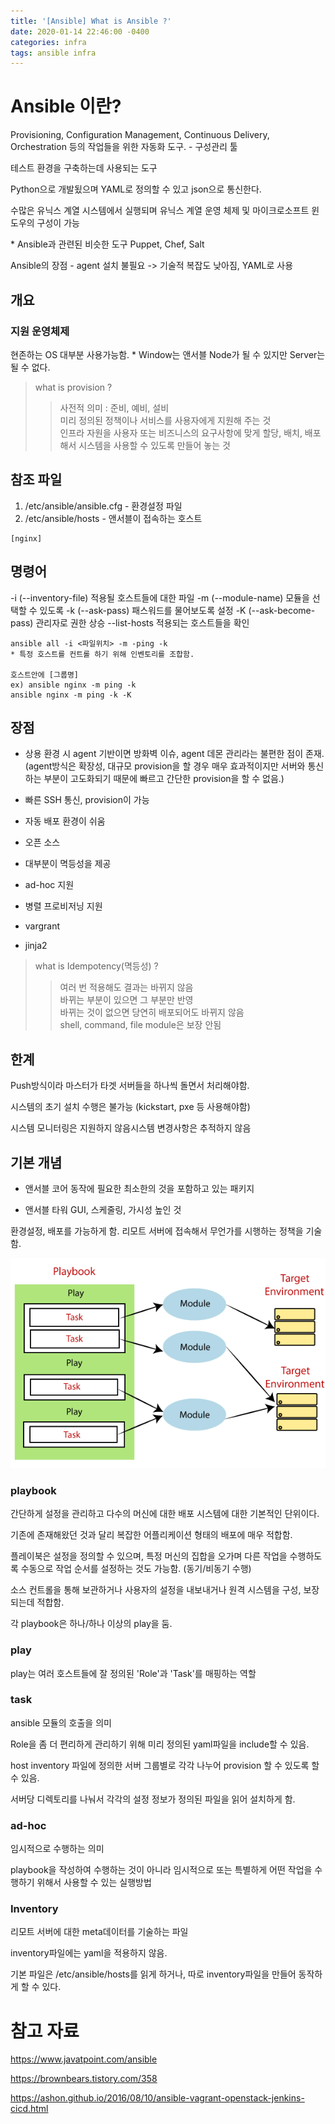 ```yaml
---
title: '[Ansible] What is Ansible ?'
date: 2020-01-14 22:46:00 -0400
categories: infra
tags: ansible infra
---
```


# Ansible 이란?

Provisioning, Configuration Management, Continuous Delivery, Orchestration 등의 작업들을 위한 자동화 도구. - 구성관리 툴

테스트 환경을 구축하는데 사용되는 도구

Python으로 개발됬으며 YAML로 정의할 수 있고 json으로 통신한다.

수많은 유닉스 계열 시스템에서 실행되며 유닉스 계열 운영 체제 및 마이크로소프트 윈도우의 구성이 가능

\* Ansible과 관련된 비슷한 도구
Puppet, Chef, Salt

Ansible의 장점 - agent 설치 불필요 
-> 기술적 복잡도 낮아짐, YAML로 사용

## 개요
### 지원 운영체제
현존하는 OS 대부분 사용가능함.
\* Window는 앤서블 Node가 될 수 있지만 Server는 될 수 없다.

> what is provision ? <br/>
>
> > 사전적 의미 : 준비, 예비, 설비 <br/> 미리 정의된 정책이나 서비스를 사용자에게 지원해 주는 것 <br/> 인프라 자원을 사용자 또는 비즈니스의 요구사항에 맞게 할당, 배치, 배포해서 시스템을 사용할 수 있도록 만들어 놓는 것

## 참조 파일
1. /etc/ansible/ansible.cfg - 환경설정 파일
2. /etc/ansible/hosts - 앤서블이 접속하는 호스트

```
[nginx]
```

## 명령어
-i (--inventory-file) 적용될 호스트들에 대한 파일
-m (--module-name) 모듈을 선택할 수 있도록
-k (--ask-pass) 패스워드를 물어보도록 설정
-K (--ask-become-pass) 관리자로 권한 상승
--list-hosts 적용되는 호스트들을 확인

```
ansible all -i <파일위치> -m -ping -k
* 특정 호스트를 컨트롤 하기 위해 인벤토리를 조합함.

호스트안에 [그룹명]
ex) ansible nginx -m ping -k
ansible nginx -m ping -k -K
```

## 장점

- 상용 환경 시 agent 기반이면 방화벽 이슈, agent 데몬 관리라는 불편한 점이 존재. <br/> (agent방식은 확장성, 대규모 provision을 할 경우 매우 효과적이지만 서버와 통신하는 부분이 고도화되기 때문에 빠르고 간단한 provision을 할 수 없음.)

- 빠른 SSH 통신, provision이 가능

- 자동 배포 환경이 쉬움

- 오픈 소스

- 대부분이 멱등성을 제공

- ad-hoc 지원

- 병렬 프로비저닝 지원

- vargrant

- jinja2

> what is Idempotency(멱등성) ? <br/>
>
> > 여러 번 적용해도 결과는 바뀌지 않음 <br/> 바뀌는 부분이 있으면 그 부분만 반영 <br/> 바뀌는 것이 없으면 당연히 배포되어도 바뀌지 않음 <br/> shell, command, file module은 보장 안됨

## 한계

Push방식이라 마스터가 타겟 서버들을 하나씩 돌면서 처리해야함.

시스템의 초기 설치 수행은 불가능 (kickstart, pxe 등 사용해야함)

시스템 모니터링은 지원하지 않음시스템 변경사항은 추적하지 않음

## 기본 개념

- 앤서블 코어 
동작에 필요한 최소한의 것을 포함하고 있는 패키지

- 앤서블 타워
GUI, 스케줄링, 가시성 높인 것 


환경설정, 배포를 가능하게 함. 리모트 서버에 접속해서 무언가를 시행하는 정책을 기술함.

![ansible_playbook](/assets/img/post/ansible/ansible-playbooks.png)

### playbook

간단하게 설정을 관리하고 다수의 머신에 대한 배포 시스템에 대한 기본적인 단위이다.

기존에 존재해왔던 것과 달리 복잡한 어플리케이션 형태의 배포에 매우 적합함.

플레이북은 설정을 정의할 수 있으며, 특정 머신의 집합을 오가며 다른 작업을 수행하도록 수동으로 작업 순서를 설정하는 것도 가능함. (동기/비동기 수행)

소스 컨트롤을 통해 보관하거나 사용자의 설정을 내보내거나 원격 시스템을 구성, 보장되는데 적합함.

각 playbook은 하나/하나 이상의 play을 둠.

### play

play는 여러 호스트들에 잘 정의된 'Role'과 'Task'를 매핑하는 역할

### task

ansible 모듈의 호출을 의미

Role을 좀 더 편리하게 관리하기 위해 미리 정의된 yaml파일을 include할 수 있음.

host inventory 파일에 정의한 서버 그룹별로 각각 나누어 provision 할 수 있도록 할 수 있음.

서버당 디렉토리를 나눠서 각각의 설정 정보가 정의된 파일을 읽어 설치하게 함.

### ad-hoc

임시적으로 수행하는 의미

playbook을 작성하여 수행하는 것이 아니라 임시적으로 또는 특별하게 어떤 작업을 수행하기 위해서 사용할 수 있는 실행방법

### Inventory

리모트 서버에 대한 meta데이터를 기술하는 파일

inventory파일에는 yaml을 적용하지 않음.

기본 파일은 /etc/ansible/hosts를 읽게 하거나, 따로 inventory파일을 만들어 동작하게 할 수 있다.

# 참고 자료

https://www.javatpoint.com/ansible

https://brownbears.tistory.com/358

https://ashon.github.io/2016/08/10/ansible-vagrant-openstack-jenkins-cicd.html
